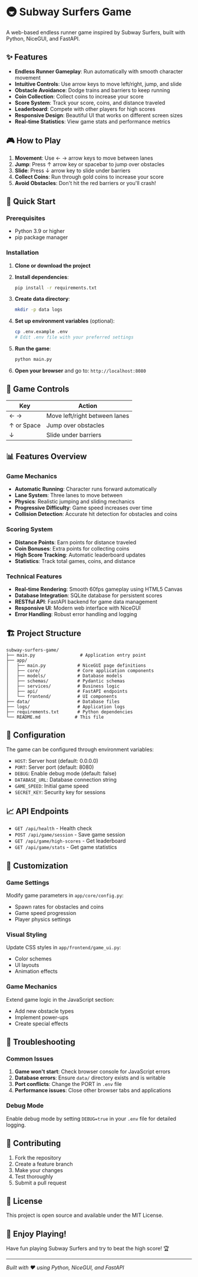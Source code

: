 # 🚇 Subway Surfers Game

A web-based endless runner game inspired by Subway Surfers, built with Python, NiceGUI, and FastAPI.

## ✨ Features

- **Endless Runner Gameplay**: Run automatically with smooth character movement
- **Intuitive Controls**: Use arrow keys to move left/right, jump, and slide
- **Obstacle Avoidance**: Dodge trains and barriers to keep running
- **Coin Collection**: Collect coins to increase your score
- **Score System**: Track your score, coins, and distance traveled
- **Leaderboard**: Compete with other players for high scores
- **Responsive Design**: Beautiful UI that works on different screen sizes
- **Real-time Statistics**: View game stats and performance metrics

## 🎮 How to Play

1. **Movement**: Use ← → arrow keys to move between lanes
2. **Jump**: Press ↑ arrow key or spacebar to jump over obstacles
3. **Slide**: Press ↓ arrow key to slide under barriers
4. **Collect Coins**: Run through gold coins to increase your score
5. **Avoid Obstacles**: Don't hit the red barriers or you'll crash!

## 🚀 Quick Start

### Prerequisites

- Python 3.9 or higher
- pip package manager

### Installation

1. **Clone or download the project**
2. **Install dependencies**:
   ```bash
   pip install -r requirements.txt
   ```

3. **Create data directory**:
   ```bash
   mkdir -p data logs
   ```

4. **Set up environment variables** (optional):
   ```bash
   cp .env.example .env
   # Edit .env file with your preferred settings
   ```

5. **Run the game**:
   ```bash
   python main.py
   ```

6. **Open your browser** and go to: `http://localhost:8080`

## 🎯 Game Controls

| Key | Action |
|-----|--------|
| ← → | Move left/right between lanes |
| ↑ or Space | Jump over obstacles |
| ↓ | Slide under barriers |

## 📊 Features Overview

### Game Mechanics
- **Automatic Running**: Character runs forward automatically
- **Lane System**: Three lanes to move between
- **Physics**: Realistic jumping and sliding mechanics
- **Progressive Difficulty**: Game speed increases over time
- **Collision Detection**: Accurate hit detection for obstacles and coins

### Scoring System
- **Distance Points**: Earn points for distance traveled
- **Coin Bonuses**: Extra points for collecting coins
- **High Score Tracking**: Automatic leaderboard updates
- **Statistics**: Track total games, coins, and distance

### Technical Features
- **Real-time Rendering**: Smooth 60fps gameplay using HTML5 Canvas
- **Database Integration**: SQLite database for persistent scores
- **RESTful API**: FastAPI backend for game data management
- **Responsive UI**: Modern web interface with NiceGUI
- **Error Handling**: Robust error handling and logging

## 🏗️ Project Structure

```
subway-surfers-game/
├── main.py                 # Application entry point
├── app/
│   ├── main.py            # NiceGUI page definitions
│   ├── core/              # Core application components
│   ├── models/            # Database models
│   ├── schemas/           # Pydantic schemas
│   ├── services/          # Business logic
│   ├── api/               # FastAPI endpoints
│   └── frontend/          # UI components
├── data/                  # Database files
├── logs/                  # Application logs
├── requirements.txt       # Python dependencies
└── README.md             # This file
```

## 🔧 Configuration

The game can be configured through environment variables:

- `HOST`: Server host (default: 0.0.0.0)
- `PORT`: Server port (default: 8080)
- `DEBUG`: Enable debug mode (default: false)
- `DATABASE_URL`: Database connection string
- `GAME_SPEED`: Initial game speed
- `SECRET_KEY`: Security key for sessions

## 📈 API Endpoints

- `GET /api/health` - Health check
- `POST /api/game/session` - Save game session
- `GET /api/game/high-scores` - Get leaderboard
- `GET /api/game/stats` - Get game statistics

## 🎨 Customization

### Game Settings
Modify game parameters in `app/core/config.py`:
- Spawn rates for obstacles and coins
- Game speed progression
- Player physics settings

### Visual Styling
Update CSS styles in `app/frontend/game_ui.py`:
- Color schemes
- UI layouts
- Animation effects

### Game Mechanics
Extend game logic in the JavaScript section:
- Add new obstacle types
- Implement power-ups
- Create special effects

## 🐛 Troubleshooting

### Common Issues

1. **Game won't start**: Check browser console for JavaScript errors
2. **Database errors**: Ensure `data/` directory exists and is writable
3. **Port conflicts**: Change the PORT in `.env` file
4. **Performance issues**: Close other browser tabs and applications

### Debug Mode

Enable debug mode by setting `DEBUG=true` in your `.env` file for detailed logging.

## 🤝 Contributing

1. Fork the repository
2. Create a feature branch
3. Make your changes
4. Test thoroughly
5. Submit a pull request

## 📝 License

This project is open source and available under the MIT License.

## 🎉 Enjoy Playing!

Have fun playing Subway Surfers and try to beat the high score! 🏆

---

*Built with ❤️ using Python, NiceGUI, and FastAPI*